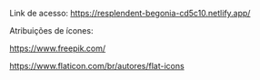 Link de acesso: https://resplendent-begonia-cd5c10.netlify.app/

Atribuições de ícones:

https://www.freepik.com/

https://www.flaticon.com/br/autores/flat-icons